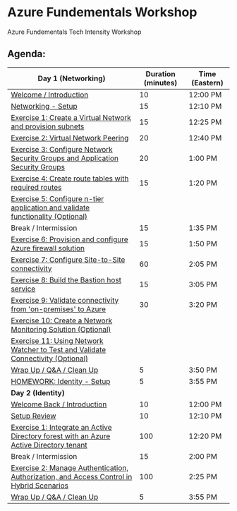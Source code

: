 # Azure Fundementals Workshop
Azure Fundementals Tech Intensity Workshop



## Agenda:



| Day 1 (Networking)                                           | Duration (minutes) | Time (Eastern) |
| ------------------------------------------------------------ | ------------------ | -------------- |
| [Welcome / Introduction](https://github.com/neilsly/AzureFunWorkshop/blob/main/Networking.pdf) | 10                 | 12:00 PM       |
| [Networking - Setup](https://github.com/neilsly/AzureFunWorkshop/blob/main/Networking%20-%20Setup.md) | 15                 | 12:10 PM       |
| [Exercise 1: Create a Virtual Network and provision subnets](https://github.com/neilsly/AzureFunWorkshop/blob/main/Network%20-%20Step-by-Step.md#exercise-1-create-a-virtual-network-and-provision-subnets) | 15                 | 12:25 PM       |
| [Exercise 2: Virtual Network Peering](https://github.com/neilsly/AzureFunWorkshop/blob/main/Network%20-%20Step-by-Step.md#exercise-2-virtual-network-peering) | 20                 | 12:40 PM       |
| [Exercise 3: Configure Network Security Groups and Application Security Groups](https://github.com/neilsly/AzureFunWorkshop/blob/main/Network%20-%20Step-by-Step.md#exercise-3-configure-network-security-groups-and-application-security-groups) | 20                 | 1:00 PM        |
| [Exercise 4: Create route tables with required routes](https://github.com/neilsly/AzureFunWorkshop/blob/main/Network%20-%20Step-by-Step.md#exercise-4-create-route-tables-with-required-routes) | 15                 | 1:20 PM        |
| [Exercise 5: Configure n-tier application and validate functionality (Optional)](https://github.com/neilsly/AzureFunWorkshop/blob/main/Network%20-%20Step-by-Step.md#exercise-5-configure-n-tier-application-and-validate-functionality-optional) |                    |                |
| Break / Intermission                                         | 15                 | 1:35 PM        |
| [Exercise 6: Provision and configure Azure firewall solution](https://github.com/neilsly/AzureFunWorkshop/blob/main/Network%20-%20Step-by-Step.md#exercise-6-provision-and-configure-azure-firewall-solution) | 15                 | 1:50 PM        |
| [Exercise 7: Configure Site-to-Site connectivity](https://github.com/neilsly/AzureFunWorkshop/blob/main/Network%20-%20Step-by-Step.md#exercise-7-configure-site-to-site-connectivity) | 60                 | 2:05 PM        |
| [Exercise 8: Build the Bastion host service](https://github.com/neilsly/AzureFunWorkshop/blob/main/Network%20-%20Step-by-Step.md#exercise-8-build-the-bastion-host-service) | 15                 | 3:05 PM        |
| [Exercise 9: Validate connectivity from 'on-premises' to Azure](https://github.com/neilsly/AzureFunWorkshop/blob/main/Network%20-%20Step-by-Step.md#exercise-9-validate-connectivity-from-on-premises-to-azure) | 30                 | 3:20 PM        |
| [Exercise 10: Create a Network Monitoring Solution (Optional)](https://github.com/neilsly/AzureFunWorkshop/blob/main/Network%20-%20Step-by-Step.md#exercise-10-create-a-network-monitoring-solution-optional) |                    |                |
| [Exercise 11: Using Network Watcher to Test and Validate Connectivity (Optional)](https://github.com/neilsly/AzureFunWorkshop/blob/main/Network%20-%20Step-by-Step.md#exercise-11-using-network-watcher-to-test-and-validate-connectivity-optional) |                    |                |
| [Wrap Up / Q&A / Clean Up](https://github.com/neilsly/AzureFunWorkshop/blob/main/Network%20-%20Step-by-Step.md#after-the-hands-on-lab) | 5                  | 3:50 PM        |
| [HOMEWORK: Identity - Setup](https://github.com/neilsly/AzureFunWorkshop/blob/main/Identity%20-%20Setup.md) | 5                  | 3:55 PM        |
| **Day 2 (Identity)**                                         |                    |                |
| [Welcome Back / Introduction](https://github.com/neilsly/AzureFunWorkshop/blob/main/Identity.pdf) | 10                 | 12:00 PM       |
| [Setup Review](https://github.com/neilsly/AzureFunWorkshop/blob/main/Identity%20-%20Setup.md) | 10                 | 12:10 PM       |
| [Exercise 1: Integrate an Active Directory forest with an Azure Active Directory tenant](https://github.com/neilsly/AzureFunWorkshop/blob/main/Identity%20-%20Step-by-Step.md#exercise-1-integrate-an-active-directory-forest-with-an-azure-active-directory-tenant) | 100                | 12:20 PM       |
| Break / Intermission                                         | 15                 | 2:00 PM        |
| [Exercise 2: Manage Authentication, Authorization, and Access Control in Hybrid Scenarios](https://github.com/neilsly/AzureFunWorkshop/blob/main/Identity%20-%20Step-by-Step.md#exercise-2-manage-authentication-authorization-and-access-control-in-hybrid-scenarios) | 100                | 2:25 PM        |
| [Wrap Up / Q&A / Clean Up](https://github.com/neilsly/AzureFunWorkshop/blob/main/Identity%20-%20Step-by-Step.md#after-the-hands-on-lab) | 5                  | 3:55 PM        |

